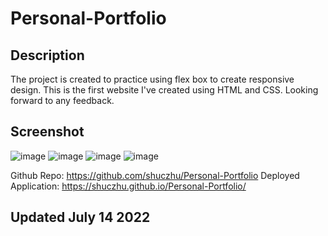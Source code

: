 # Personal-Portfolio

## Description 
The project is created to practice using flex box to create responsive design. This is the first website I've created using HTML and CSS. Looking forward to any feedback. 

## Screenshot
![image](https://user-images.githubusercontent.com/108253013/178572242-fe69d5e1-066c-4583-8ee7-2cd56934237d.png)
![image](https://user-images.githubusercontent.com/108253013/178572317-b2bbf29d-a964-485d-9110-8e4199007e2e.png)
![image](https://user-images.githubusercontent.com/108253013/178572359-6db4f140-0541-4748-a2b4-f858f44c625e.png)
![image](https://user-images.githubusercontent.com/108253013/178572378-ef593fa8-bb6e-4921-b236-dbae14770eb4.png)

Github Repo: https://github.com/shuczhu/Personal-Portfolio
Deployed Application: https://shuczhu.github.io/Personal-Portfolio/

## Updated July 14 2022



